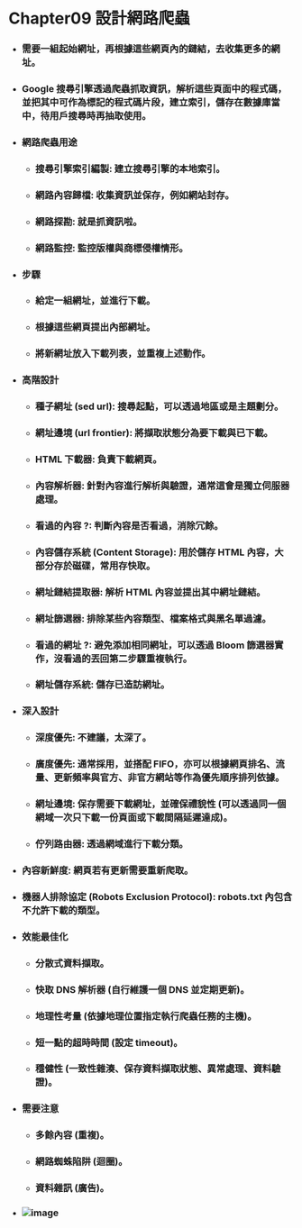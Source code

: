 Chapter09 設計網路爬蟲
=====
* ### 需要一組起始網址，再根據這些網頁內的鏈結，去收集更多的網址。
* ### Google 搜尋引擎透過爬蟲抓取資訊，解析這些頁面中的程式碼，並把其中可作為標記的程式碼片段，建立索引，儲存在數據庫當中，待用戶搜尋時再抽取使用。
* ### 網路爬蟲用途
    * ### 搜尋引擎索引編製: 建立搜尋引擎的本地索引。
    * ### 網路內容歸檔: 收集資訊並保存，例如網站封存。
    * ### 網路探勘: 就是抓資訊啦。
    * ### 網路監控: 監控版權與商標侵權情形。
* ### 步驟
    * ### 給定一組網址，並進行下載。
    * ### 根據這些網頁提出內部網址。
    * ### 將新網址放入下載列表，並重複上述動作。
* ### 高階設計
    * ### 種子網址 (sed url): 搜尋起點，可以透過地區或是主題劃分。
    * ### 網址邊境 (url frontier): 將擷取狀態分為要下載與已下載。
    * ### HTML 下載器: 負責下載網頁。
    * ### 內容解析器: 針對內容進行解析與驗證，通常這會是獨立伺服器處理。
    * ### 看過的內容 ?: 判斷內容是否看過，消除冗餘。
    * ### 內容儲存系統 (Content Storage): 用於儲存 HTML 內容，大部分存於磁碟，常用存快取。
    * ### 網址鏈結提取器: 解析 HTML 內容並提出其中網址鏈結。
    * ### 網址篩選器: 排除某些內容類型、檔案格式與黑名單過濾。
    * ### 看過的網址 ?: 避免添加相同網址，可以透過 Bloom 篩選器實作，沒看過的丟回第二步驟重複執行。
    * ### 網址儲存系統: 儲存已造訪網址。
* ### 深入設計
    * ### 深度優先: 不建議，太深了。
    * ### 廣度優先: 通常採用，並搭配 FIFO，亦可以根據網頁排名、流量、更新頻率與官方、非官方網站等作為優先順序排列依據。
    * ### 網址邊境: 保存需要下載網址，並確保禮貌性 (可以透過同一個網域一次只下載一份頁面或下載間隔延遲達成)。
    * ### 佇列路由器: 透過網域進行下載分類。
* ### 內容新鮮度: 網頁若有更新需要重新爬取。
* ### 機器人排除協定 (Robots Exclusion Protocol): robots.txt 內包含不允許下載的類型。
* ### 效能最佳化
    * ### 分散式資料擷取。
    * ### 快取 DNS 解析器 (自行維護一個 DNS 並定期更新)。
    * ### 地理性考量 (依據地理位置指定執行爬蟲任務的主機)。
    * ### 短一點的超時時間 (設定 timeout)。
    * ### 穩健性 (一致性雜湊、保存資料擷取狀態、異常處理、資料驗證)。
* ### 需要注意
    * ### 多餘內容 (重複)。
    * ### 網路蜘蛛陷阱 (迴圈)。
    * ### 資料雜訊 (廣告)。
* ### ![image](https://gitlab.com/ChiangWei/main/-/raw/master/SystemsDesign/Chapter09/SystemArchitectureDiagram.drawio.png)
<br />
